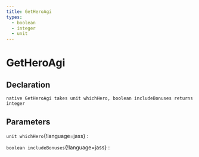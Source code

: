 ```yaml
---
title: GetHeroAgi
types:
  - boolean
  - integer
  - unit
---
```


# GetHeroAgi

## Declaration

```jass
native GetHeroAgi takes unit whichHero, boolean includeBonuses returns integer
```

## Parameters
`unit whichHero`{!language=jass}
: 

`boolean includeBonuses`{!language=jass}
: 
